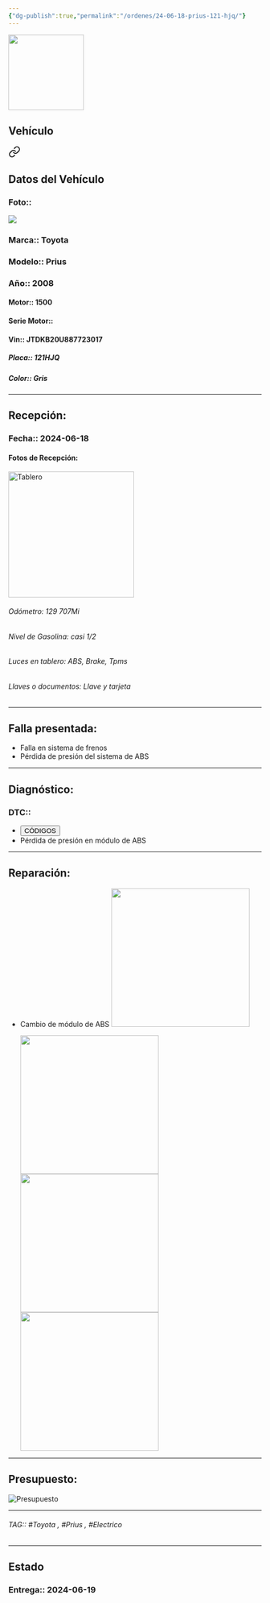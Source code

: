 ```yaml
---
{"dg-publish":true,"permalink":"/ordenes/24-06-18-prius-121-hjq/"}
---
```


<img src="https://lh3.googleusercontent.com/d/137fl3TIZ0-PU8b-Pt0bsjclwHub_u78G" width="150">

## Vehículo

<div class="transclusion internal-embed is-loaded"><a class="markdown-embed-link" href="/vehiculos/toyota/prius-121-jhq/#datos-del-vehiculo" aria-label="Open link"><svg xmlns="http://www.w3.org/2000/svg" width="24" height="24" viewBox="0 0 24 24" fill="none" stroke="currentColor" stroke-width="2" stroke-linecap="round" stroke-linejoin="round" class="svg-icon lucide-link"><path d="M10 13a5 5 0 0 0 7.54.54l3-3a5 5 0 0 0-7.07-7.07l-1.72 1.71"></path><path d="M14 11a5 5 0 0 0-7.54-.54l-3 3a5 5 0 0 0 7.07 7.07l1.71-1.71"></path></svg></a><div class="markdown-embed">



## Datos del Vehículo 
### Foto:: 
<img src="https://lh3.googleusercontent.com/d/1eFfSXUTZyCBwxMQliQjttETyZYwdPVPh">

### Marca:: Toyota
### Modelo:: Prius
### Año:: 2008
#### Motor:: 1500
#### Serie Motor:: 
#### Vin:: JTDKB20U887723017
##### Placa:: 121HJQ
##### Color:: Gris
---


</div></div>


## Recepción:
### Fecha:: 2024-06-18
#### Fotos de Recepción: 
<img src="https://lh3.googleusercontent.com/d/1eGVZNsxmKqE0TxTl6fi0gL6jKRBSCa0k" width="250" Alt="Tablero">

###### Odómetro: 129 707Mi
###### Nivel de Gasolina: casi 1/2
###### Luces en tablero: ABS, Brake, Tpms
###### Llaves o documentos: Llave y tarjeta 

---

## Falla presentada:
- Falla en sistema de frenos 
- Pérdida de presión del sistema de ABS 


---

## Diagnóstico:
### DTC:: 

- <a href="http"><button class="btn success">CÓDIGOS</button></a>
- Pérdida de presión en módulo de ABS 

---
## Reparación:
- Cambio de módulo de ABS
	<img src="https://lh3.googleusercontent.com/d/1f2j3JwuINbiGWAjFUBgI8TgaGGaNjMal" width="275">
	
	<img src="https://lh3.googleusercontent.com/d/1eyxUKy4LTt3NO_1eIhEpwc_FnhEFyIuY" width="275">
	<img src="https://lh3.googleusercontent.com/d/1etR60p7QxkdPkPoRrV5if2l5-J7ekVGr" width="275">
	<img src="https://lh3.googleusercontent.com/d/1ev7t14dgchH3FV-nfZ3sAVpiHXecIEjj" width="275">

---

## Presupuesto:

<img src="https://lh3.googleusercontent.com/d/1fcIP85vWQJweU82SNcQ8u1POkSat3jyi" Alt="Presupuesto">

---

###### TAG:: #Toyota , #Prius , #Electrico 

---

## Estado

### Entrega:: 2024-06-19


